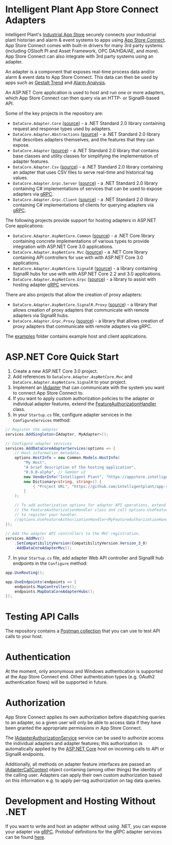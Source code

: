 # Intelligent Plant App Store Connect Adapters

Intelligent Plant's [Industrial App Store](https://appstore.intelligentplant.com) securely connects your industrial plant historian and alarm & event systems to apps using [App Store Connect](https://appstore.intelligentplant.com/Welcome/AppProfile?appId=a73c453df5f447a6aa8a08d2019037a5). App Store Connect comes with built-in drivers for many 3rd party systems (including OSIsoft PI and Asset Framework, OPC DA/HDA/AE, and more). App Store Connect can also integrate with 3rd party systems using an adapter.

An adapter is a component that exposes real-time process data and/or alarm & event data to App Store Connect. This data can then be used by apps such as [Gestalt Trend](https://appstore.intelligentplant.com/Home/AppProfile?appId=3fbd54df59964243aa9cf4b3f04823f6) and [Alarm Analysis](https://appstore.intelligentplant.com/Home/AppProfile?appId=d2322b59ff334c97b49760e40000d28e).

An ASP.NET Core application is used to host and run one or more adapters, which App Store Connect can then query via an HTTP- or SignalR-based API.

Some of the key projects in the repository are:

* `DataCore.Adapter.Core` ([source](/src/DataCore.Adapter.Core)) - a .NET Standard 2.0 library containing request and response types used by adapters.
* `DataCore.Adapter.Abstractions` ([source](/src/DataCore.Adapter.Abstractions)) - a .NET Standard 2.0 library that describes adapters themselves, and the features that they can expose.
* `DataCore.Adapter` ([source](/src/DataCore.Adapter)) - a .NET Standard 2.0 library that contains base classes and utility classes for simplifying the implementation of adapter features.
* `DataCore.Adapter.Csv` ([source](/src/DataCore.Adapter.Csv)) - a .NET Standard 2.0 library containing an adapter that uses CSV files to serve real-time and historical tag values.
* `DataCore.Adapter.Grpc.Server` ([source](/src/DataCore.Adapter.Grpc/DataCore.Adapter.Grpc.Server)) - a .NET Standard 2.0 library containing C# implementations of services that can be used to expose adapters via [gRPC](https://grpc.io/).
* `DataCore.Adapter.Grpc.Client` ([source](/src/DataCore.Adapter.Grpc/DataCore.Adapter.Grpc.Client)) - a .NET Standard 2.0 library containing C# implementations of clients for querying adapters via [gRPC](https://grpc.io/).

The following projects provide support for hosting adapters in ASP.NET Core applications:

* `DataCore.Adapter.AspNetCore.Common` ([source](/src/DataCore.Adapter.AspNetCore.Common)) - a .NET Core library containing concrete implementations of various types to provide integration with ASP.NET Core 3.0 applications.
* `DataCore.Adapter.AspNetCore.Mvc` ([source](/src/DataCore.Adapter.AspNetCore.Mvc)) - a .NET Core library containing API controllers for use with with ASP.NET Core 3.0 applications.
* `DataCore.Adapter.AspNetCore.SignalR` ([source](/src/DataCore.Adapter.AspNetCore.SignalR)) - a library containing SignalR hubs for use with with ASP.NET Core 2.2 and 3.0 applications.
* `DataCore.Adapter.AspNetCore.Grpc` ([source](/src/DataCore.Adapter.AspNetCore.Grpc)) - a library to assist with hosting adapter [gRPC](https://grpc.io/) services.

There are also projects that allow the creation of proxy adapters:

* `DataCore.Adapter.AspNetCore.SignalR.Proxy` ([source](/src/DataCore.Adapter.AspNetCore.SignalR.Proxy)) - a library that allows creation of proxy adapters that communicate with remote adapters via SignalR hubs.
* `DataCore.Adapter.Grpc.Proxy` ([source](/src/DataCore.Adapter.Grpc/DataCore.Adapter.Grpc.Proxy)) - a library that allows creation of proxy adapters that communicate with remote adapters via gRPC.

The [examples](/examples) folder contains example host and client applications.


# ASP.NET Core Quick Start

1. Create a new ASP.NET Core 3.0 project.
2. Add references to `DataCore.Adapter.AspNetCore.Mvc` and `DataCore.Adapter.AspNetCore.SignalR` to your project.
3. Implement an [IAdapter](/src/DataCore.Adapter.Abstractions/IAdapter.cs) that can communicate with the system you want to connect App Store Connect to.
4. If you want to apply custom authorization policies to the adapter or individual adapter features, extend the [FeatureAuthorizationHandler](/src/DataCore.Adapter.AspNetCore/Authorization/FeatureAuthorizationHandler.cs) class.
5. In your `Startup.cs` file, configure adapter services in the `ConfigureServices` method:

```csharp
// Register the adapter
services.AddSingleton<IAdapter, MyAdapter>();

// Configure adapter services
services.AddDataCoreAdapterServices(options => {
    // Host information metadata.
    options.HostInfo = new Common.Models.HostInfo(
        "My Host",
        "A brief description of the hosting application",
        "0.9.0-alpha", // SemVer v2
        new VendorInfo("Intelligent Plant", "https://appstore.intelligentplant.com"),
        new Dictionary<string, string>() {
            { "Project URL", "https://github.com/intelligentplant/app-store-connect-adapters" }
        }
    );

    // To add authorization options for adapter API operations, extend 
    // the FeatureAuthorizationHandler class and call options.UseFeatureAuthorizationHandler
    // to register your handler.
    //options.UseFeatureAuthorizationHandler<MyFeatureAuthorizationHandler>();
});
	
// Add the adapter API controllers to the MVC registration.
services.AddMvc()
    .SetCompatibilityVersion(CompatibilityVersion.Version_3_0)
    .AddDataCoreAdapterMvc();
```

7. In your `Startup.cs` file, add adapter Web API controller and SignalR hub endpoints in the `Configure` method:

```csharp
app.UseRouting();

app.UseEndpoints(endpoints => {
    endpoints.MapControllers();
    endpoints.MapDataCoreAdapterHubs();
});
```


# Testing API Calls

The repository contains a [Postman collection](/postman_collection.json) that you can use to test API calls to your host.


# Authentication

At the moment, only anonymous and Windows authentication is supported at the App Store Connect end. Other authentication types (e.g. OAuth2 authentication flows) will be supported in future.


# Authorization

App Store Connect applies its own authorization before dispatching queries to an adapter, so a given user will only be able to access data if they have been granted the appropriate permissions in App Store Connect.

The [IAdapterAuthorizationService](/src/DataCore.Adapter.Abstractions/IAdapterAuthorizationService.cs) service can be used to authorize access the individual adapters and adapter features; this authorization is automatically applied by the [ASP.NET Core](/src/DataCore.Adapter.AspNetCore) host on incoming calls to API or SignalR endpoints.

Additionally, all methods on adapter feature interfaces are passed an [IAdapterCallContext](/src/DataCore.Adapter.Abstractions/IAdapterCallContext.cs) object containing (among other things) the identity of the calling user. Adapters can apply their own custom authorization based on this information e.g. to apply per-tag authorization on tag data queries.


# Development and Hosting Without .NET

If you want to write and host an adapter without using .NET, you can expose your adapter via [gRPC](https://grpc.io/). Protobuf definitions for the gRPC adapter services can be found [here](/src/DataCore.Adapter.Grpc/Protos).